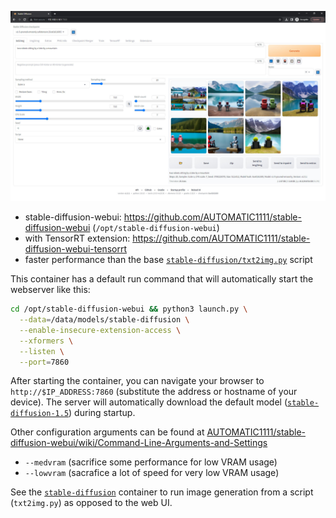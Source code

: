 
![two robots sitting by a lake by a mountain](/docs/images/diffusion_webui.jpg)

* stable-diffusion-webui: https://github.com/AUTOMATIC1111/stable-diffusion-webui (`/opt/stable-diffusion-webui`)
* with TensorRT extension: https://github.com/AUTOMATIC1111/stable-diffusion-webui-tensorrt 
* faster performance than the base [`stable-diffusion/txt2img.py`](/packages/diffusion/stable-diffusion) script

This container has a default run command that will automatically start the webserver like this:

```bash
cd /opt/stable-diffusion-webui && python3 launch.py \
  --data=/data/models/stable-diffusion \
  --enable-insecure-extension-access \
  --xformers \
  --listen \
  --port=7860
```

After starting the container, you can navigate your browser to `http://$IP_ADDRESS:7860` (substitute the address or hostname of your device).  The server will automatically download the default model ([`stable-diffusion-1.5`](https://huggingface.co/runwayml/stable-diffusion-v1-5)) during startup.

Other configuration arguments can be found at [AUTOMATIC1111/stable-diffusion-webui/wiki/Command-Line-Arguments-and-Settings](https://github.com/AUTOMATIC1111/stable-diffusion-webui/wiki/Command-Line-Arguments-and-Settings)

* `--medvram` (sacrifice some performance for low VRAM usage)
* `--lowvram` (sacrafice a lot of speed for very low VRAM usage)

See the [`stable-diffusion`](/packages/diffusion/stable-diffusion) container to run image generation from a script (`txt2img.py`) as opposed to the web UI. 
